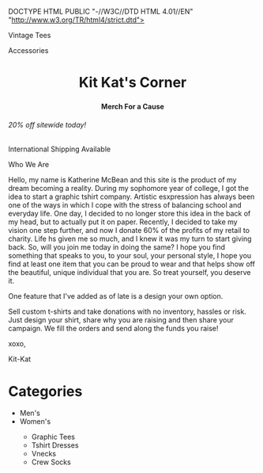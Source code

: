 DOCTYPE HTML PUBLIC "-//W3C//DTD HTML 4.01//EN" 
"http://www.w3.org/TR/html4/strict.dtd">
<html>
<head>
<link rel="stylesheet" href="style.css">
<meta http-equiv="Content-Type" content="text/html; charset=utf-8">
<title>CSCI 1100 Web page Example</title>
<title>Kit-Kat's Corner</title>
</head>
<body>
    <div>
    <p id="top1">Vintage Tees</p>
    <p id="top2">Accessories</p>
    </div>
<div style="text-align:center">
<h1> Kit Kat's Corner</h1>
<div>
<h3 </h3>
</div>
<h4> Merch For a Cause</h4>
</div>
    
<h6>20% off sitewide today!</h6>
    </div>
<div style="text-align:rightwards"> International Shipping Available</P>

<title> List Examples</title>
<p id="blue"> Who We Are</p>
<p>Hello, my name is Katherine McBean and this site is the product of my dream becoming a reality. During my sophomore year of college, I got the idea to start a graphic tshirt company. Artistic esxpression has always been one of the ways in which I cope with the stress of balancing school and everyday life. One day, I decided to no longer store this idea in the back of my head, but to actually put it on paper. Recently, I decided to take my vision one step further, and now I donate 60% of the profits of my retail to charity. Life hs given me so much, and I knew it was my turn to start giving back. So, will you join me today in doing the same? I hope you find something that speaks to you, to your soul, your personal style, I hope you find at least one item that you can be proud to wear and that helps show off the beautiful, unique individual that you are. So treat yourself, you deserve it.</p>
<p>One feature that I've added as of late is a design your own option.</p>
<p>Sell custom t-shirts and take donations with no inventory, hassles or risk. Just design your shirt, share why you are raising and then share your campaign. We fill the orders and send along the funds you raise!</p>
<p>xoxo,</p>
<p>Kit-Kat</p>
<h1>Categories</h1>
<ul>
     <li>Men's</li>
     <li>Women's</li>
<ul>
            <li>Graphic Tees</li>
<li>Tshirt Dresses</li>
<li>Vnecks</li>
<li>Crew Socks</li>
  
</ul>
</body>

</html>

